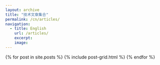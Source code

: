 ```yaml
---
layout: archive
title: "技术文章集合"
permalink: /cn/articles/
navigation:
  - title: English
    url: /articles/
    excerpt:
    image:
---
```


<div class="tiles">
{% for post in site.posts %}
	{% include post-grid.html %}
{% endfor %}
</div>